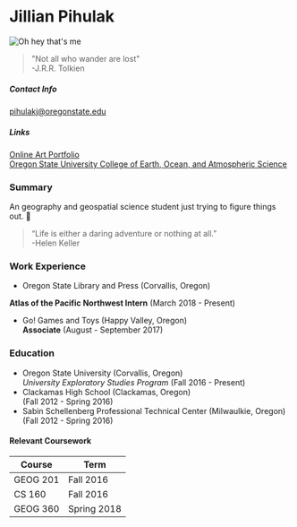 
# Jillian Pihulak

![Oh hey that's me](http://jillianpihulak.weebly.com/uploads/6/1/6/6/61663783/3818983.jpg?495)  

>"Not all who wander are lost"  
>-J.R.R. Tolkien
##### Contact Info
pihulakj@oregonstate.edu

##### Links
[Online Art Portfolio](http://jillianpihulak.weebly.com/)  
[Oregon State University College of Earth, Ocean, and Atmospheric Science](http://ceoas.oregonstate.edu/)

### Summary
An geography and geospatial science student just trying to figure things out. :metal:

>“Life is either a daring adventure or nothing at all.”  
>-Helen Keller




### Work Experience

* Oregon State Library and Press (Corvallis, Oregon)

 **Atlas of the Pacific Northwest Intern** (March 2018 - Present)

* Go! Games and Toys (Happy Valley, Oregon)  
  **Associate** (August - September 2017)

### Education

* Oregon State University (Corvallis, Oregon)  
  *University Exploratory Studies Program* (Fall 2016 - Present)
* Clackamas High School (Clackamas, Oregon)  
  (Fall 2012 - Spring 2016)
* Sabin Schellenberg Professional Technical Center (Milwaulkie, Oregon)  
(Fall 2012 - Spring 2016)

#### Relevant Coursework

Course | Term
-------|-------
GEOG 201| Fall 2016
CS 160 | Fall 2016
GEOG 360 | Spring 2018

